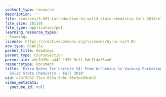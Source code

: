 ```yaml
---
content_type: resource
description: ''
file: /courses/3-091-introduction-to-solid-state-chemistry-fall-2018/e74f5d3273ce626a9d6c88e3ee09cde8_MIT3_091F18_Arrhenius.pdf
file_size: 281195
file_type: application/pdf
learning_resource_types:
- Readings
license: https://creativecommons.org/licenses/by-nc-sa/4.0/
ocw_type: OCWFile
parent_title: Readings
parent_type: CourseSection
parent_uid: a3e7d35c-a442-1355-9e11-8dc7fdaf3aa0
resourcetype: Document
title: 'Extra Notes for Lecture 24: From Arrhenius to Vacancy Formation - Intro to
  Solid State Chemistry - Fall 2018'
uid: e74f5d32-73ce-626a-9d6c-88e3ee09cde8
video_metadata:
  youtube_id: null
---
```

